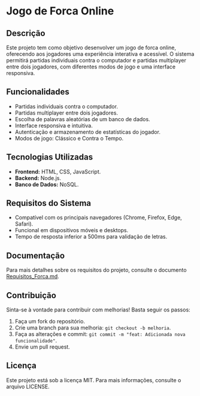 # Jogo de Forca Online

## Descrição
Este projeto tem como objetivo desenvolver um jogo de forca online, oferecendo aos jogadores uma experiência interativa e acessível. O sistema permitirá partidas individuais contra o computador e partidas multiplayer entre dois jogadores, com diferentes modos de jogo e uma interface responsiva.

## Funcionalidades
- Partidas individuais contra o computador.
- Partidas multiplayer entre dois jogadores.
- Escolha de palavras aleatórias de um banco de dados.
- Interface responsiva e intuitiva.
- Autenticação e armazenamento de estatísticas do jogador.
- Modos de jogo: Clássico e Contra o Tempo.

## Tecnologias Utilizadas
- **Frontend:** HTML, CSS, JavaScript.
- **Backend:** Node.js.
- **Banco de Dados:** NoSQL.

## Requisitos do Sistema
- Compatível com os principais navegadores (Chrome, Firefox, Edge, Safari).
- Funcional em dispositivos móveis e desktops.
- Tempo de resposta inferior a 500ms para validação de letras.

## Documentação
Para mais detalhes sobre os requisitos do projeto, consulte o documento [Requisitos_Forca.md](./Requisitos_Forca.md).

## Contribuição
Sinta-se à vontade para contribuir com melhorias! Basta seguir os passos:
1. Faça um fork do repositório.
2. Crie uma branch para sua melhoria: `git checkout -b melhoria`.
3. Faça as alterações e commit: `git commit -m "feat: Adicionada nova funcionalidade"`.
4. Envie um pull request.

## Licença
Este projeto está sob a licença MIT. Para mais informações, consulte o arquivo LICENSE.

